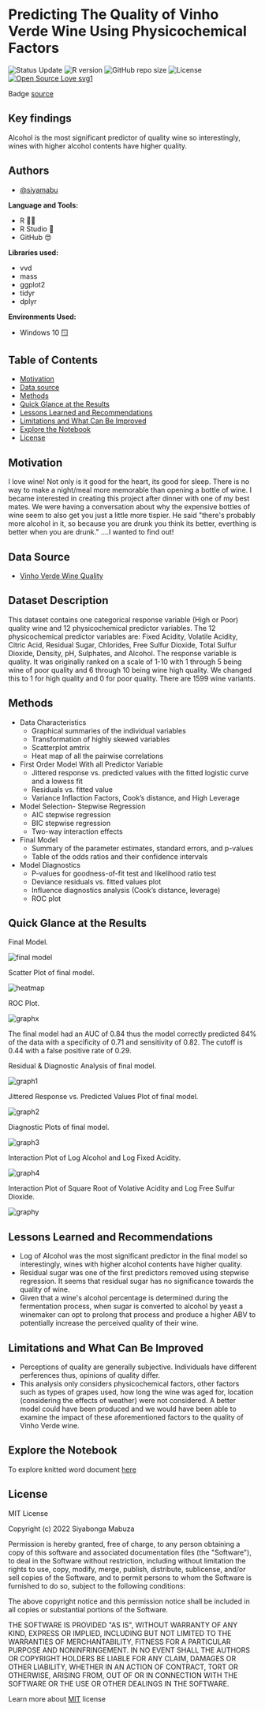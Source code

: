 # Predicting The Quality of Vinho Verde Wine Using Physicochemical Factors

![Status Update](https://img.shields.io/badge/Status-Complete-brightgreen) 
![R version](https://img.shields.io/badge/R%20version-4.2.1%2B-lightgrey)
![GitHub repo size](https://img.shields.io/github/repo-size/siyamabu/Life-Expectancy)
![License](https://img.shields.io/badge/License-MIT-green)
[![Open Source Love svg1](https://badges.frapsoft.com/os/v1/open-source.svg?v=103)](https://github.com/ellerbrock/open-source-badges/)

Badge [source](https://shields.io/)

## Key findings

Alcohol is the most significant predictor of quality wine so interestingly, wines with higher alcohol contents have higher quality. 

## Authors

- [@siyamabu](https://www.github.com/siyamabu)

**Language and Tools:**<br />
* R 🏴‍☠️ 
* R Studio :notebook:
* GitHub :heart_eyes:

**Libraries used:**<br />
* vvd
* mass
* ggplot2
* tidyr
* dplyr

**Environments Used:**<br />
* Windows 10 🪟

## Table of Contents

  - [Motivation](#motivation)
  - [Data source](#data-source)
  - [Methods](#methods)
  - [Quick Glance at the Results](#quick-glance-at-the-results)
  - [Lessons Learned and Recommendations](#lessons-learned-and-recommendations)
  - [Limitations and What Can Be Improved](#limitations-and-what-can-be-improved)
  - [Explore the Notebook](#explore-the-notebook)
  - [License](#license)

## Motivation 

I love wine! Not only is it good for the heart, its good for sleep. There is no way to make a night/meal more memorable than opening a bottle of wine. I became interested in creating this project after dinner with one of my best mates. We were having a conversation about why the expensive bottles of wine seem to also get you just a little more tispier. He said "there's probably more alcohol in it, so because you are drunk you think its better, everthing is better when you are drunk." ....I wanted to find out!


## Data Source

- [Vinho Verde Wine Quality](https://www.kaggle.com/uciml/red-wine-quality-cortez-et-al-2009)

## Dataset Description

This dataset contains one categorical response variable (High or Poor) quality wine and 12 physicochemical predictor variables. The 12 physicochemical predictor variables are: Fixed Acidity, Volatile Acidity, Citric Acid, Residual Sugar, Chlorides, Free Sulfur Dioxide, Total Sulfur Dioxide, Density, pH, Sulphates, and Alcohol. The response variable is quality. It was originally ranked on a scale of 1-10 with 1 through 5 being wine of poor quality and 6 through 10 being wine high quality. We changed this to 1 for high quality and 0 for poor quality. There are 1599 wine variants.


## Methods

- Data Characteristics
    * Graphical summaries of the individual variables
    * Transformation of highly skewed variables
    * Scatterplot amtrix
    * Heat map of all the pairwise correlations
- First Order Model With all Predictor Variable
    * Jittered response vs. predicted values with the fitted logistic curve and a lowess fit
    * Residuals vs. fitted value
    * Variance Inflaction Factors, Cook’s distance, and High Leverage
- Model Selection- Stepwise Regression
    * AIC stepwise regression
    * BIC stepwise regression
    * Two-way interaction effects
- Final Model
    * Summary of the parameter estimates, standard errors, and p-values
    * Table of the odds ratios and their confidence intervals
- Model Diagnostics
    * P-values for goodness-of-fit test and likelihood ratio test
    * Deviance residuals vs. fitted values plot
    * Influence diagnostics analysis (Cook’s distance, leverage)
    * ROC plot

## Quick Glance at the Results

Final Model. 

![final model](pictures/final%20model.png)

Scatter Plot of final model. 

![heatmap](pictures/scatter_plot.png)

ROC Plot. 

![graphx](pictures/auc.png)

The final model had an AUC of 0.84 thus the model correctly predicted 84% of the data with a specificity of 0.71 and sensitivity of 0.82. The cutoff is 0.44 with a false positive rate of 0.29.

Residual & Diagnostic Analysis of final model.

![graph1](pictures/residual%20plots.png) 

Jittered Response vs. Predicted Values Plot of final model. 

![graph2](pictures/jittered.png)

Diagnostic Plots of final model. 

![graph3](pictures/diagnostics.png)

Interaction Plot of Log Alcohol and Log Fixed Acidity. 

![graph4](pictures/interaction1.png)

Interaction Plot of Square Root of Volative Acidity and Log Free Sulfur Dioxide.

![graphy](pictures/interaction2.png) 

## Lessons Learned and Recommendations

- Log of Alcohol was the most significant predictor in the final model so interestingly, wines with higher alcohol contents have higher quality. 
- Residual sugar was one of the first predictors removed using stepwise regression. It seems that residual sugar has no significance towards the quality of wine.
- Given that a wine's alcohol percentage is determined during the fermentation process, when sugar is converted to alcohol by yeast a winemaker can opt to prolong that process and produce a higher ABV to potentially increase the perceived quality of their wine. 

## Limitations and What Can Be Improved

- Perceptions of quality are generally subjective. Individuals have different perferences thus, opinions of quality differ. 
- This analysis only considers physicochemical factors, other factors such as types of grapes used, how long the wine was aged for, location (considering the effects of weather) were not considered. A better model could have been produced and we would have been able to examine the impact of these aforementioned factors to the quality of Vinho Verde wine.
 
## Explore the Notebook

To explore knitted word document [here](https://github.com/siyamabu/Vinho-Verde-Wine/blob/main/vinho_verde_wine.docx) 

## License

MIT License

Copyright (c) 2022 Siyabonga Mabuza

Permission is hereby granted, free of charge, to any person obtaining a copy
of this software and associated documentation files (the "Software"), to deal
in the Software without restriction, including without limitation the rights
to use, copy, modify, merge, publish, distribute, sublicense, and/or sell
copies of the Software, and to permit persons to whom the Software is
furnished to do so, subject to the following conditions:

The above copyright notice and this permission notice shall be included in all
copies or substantial portions of the Software.

THE SOFTWARE IS PROVIDED "AS IS", WITHOUT WARRANTY OF ANY KIND, EXPRESS OR
IMPLIED, INCLUDING BUT NOT LIMITED TO THE WARRANTIES OF MERCHANTABILITY,
FITNESS FOR A PARTICULAR PURPOSE AND NONINFRINGEMENT. IN NO EVENT SHALL THE
AUTHORS OR COPYRIGHT HOLDERS BE LIABLE FOR ANY CLAIM, DAMAGES OR OTHER
LIABILITY, WHETHER IN AN ACTION OF CONTRACT, TORT OR OTHERWISE, ARISING FROM,
OUT OF OR IN CONNECTION WITH THE SOFTWARE OR THE USE OR OTHER DEALINGS IN THE
SOFTWARE.

Learn more about [MIT](https://choosealicense.com/licenses/mit/) license

